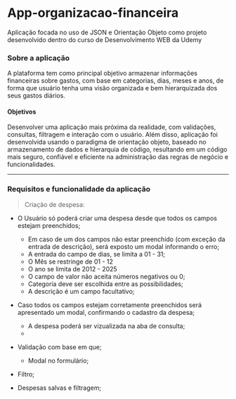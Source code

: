 # App-organizacao-financeira
Aplicação focada no uso de JSON e Orientação Objeto como projeto desenvolvido dentro do curso de Desenvolvimento WEB da Udemy 


### Sobre a aplicação
A plataforma tem como principal objetivo armazenar informações financeiras sobre gastos, com base em categorias, dias, meses e anos, de forma que usuário tenha uma visão organizada e bem hierarquizada dos seus gastos diários. 

#### Objetivos 
Desenvolver uma aplicação mais próxima da realidade, com validações, consultas, filtragem e interação com o usuário. Além disso, aplicação foi desenvolvida usando o paradigma de orientação objeto, baseado no armazenamento de dados e hierarquia de código, resultando em um código mais seguro, confiável e eficiente na administração das regras de negócio e funcionalidades. 

<hr>

### Requisitos e funcionalidade da aplicação

> Criação de despesa:
- O Usuário só poderá criar uma despesa desde que todos os campos estejam preenchidos;
  -  Em caso de um dos campos não estar preenchido (com exceção da entrada de descrição), será exposto um modal informando o erro;
  -  A entrada do campo de dias, se limita a 01 - 31; 
  -  O Mês se restringe de 01 - 12 
  -  O ano se limita de 2012 - 2025 
  -  O campo de valor não aceita números negativos ou 0; 
  -  Categoria deve ser escolhida entre as possibilidades; 
  -  A descrição é um campo facultativo; 

- Caso todos os campos estejam corretamente preenchidos será apresentado um modal, confirmando o cadastro da despesa;
  - A despesa poderá ser vizualizada na aba de consulta; 
  -    
 
- Validação com base em que; 
   - Modal no formulário;  
- Filtro; 
- Despesas salvas e filtragem;   

